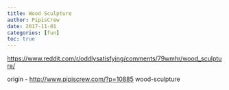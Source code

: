```yaml
---
title: Wood Sculpture
author: PipisCrew
date: 2017-11-01
categories: [fun]
toc: true
---
```


https://www.reddit.com/r/oddlysatisfying/comments/79wmhr/wood_sculpture/

origin - http://www.pipiscrew.com/?p=10885 wood-sculpture
